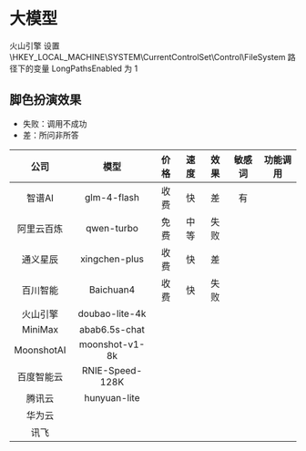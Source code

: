 # 大模型

火山引擎 设置 \HKEY_LOCAL_MACHINE\SYSTEM\CurrentControlSet\Control\FileSystem 路径下的变量 LongPathsEnabled 为 1

## 脚色扮演效果

- 失败：调用不成功
- 差：所问非所答

|    公司    |      模型       | 价格 | 速度 | 效果 | 敏感词 | 功能调用 |
| :--------: | :-------------: | :--: | :--: | :--: | :----: | :------: |
|   智谱AI   |   glm-4-flash   | 收费 |  快  |  差  |   有   |          |
| 阿里云百炼 |   qwen-turbo    | 免费 | 中等 | 失败 |        |          |
|  通义星辰  |  xingchen-plus  | 收费 |  快  |  差  |        |          |
|  百川智能  |    Baichuan4    | 收费 |  快  | 失败 |        |          |
|  火山引擎  | doubao-lite-4k  |      |      |      |        |          |
|  MiniMax   |  abab6.5s-chat  |      |      |      |        |          |
| MoonshotAI | moonshot-v1-8k  |      |      |      |        |          |
| 百度智能云 | RNIE-Speed-128K |      |      |      |        |          |
|   腾讯云   |  hunyuan-lite   |      |      |      |        |          |
|   华为云   |                 |      |      |      |        |          |
|    讯飞    |                 |      |      |      |        |          |
